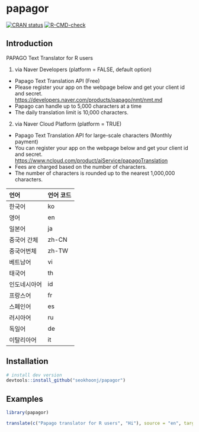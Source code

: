 # papagor

<!-- badges: start -->
[![CRAN status](https://www.r-pkg.org/badges/version/papagor)](https://CRAN.R-project.org/package=papagor)
[![R-CMD-check](https://github.com/seokhoonj/papagor/actions/workflows/R-CMD-check.yaml/badge.svg)](https://github.com/seokhoonj/papagor/actions/workflows/R-CMD-check.yaml)
<!-- badges: end -->

## Introduction

PAPAGO Text Translator for R users

1.  via Naver Developers (platform = FALSE, default option)

-   Papago Text Translation API (Free)
-   Please register your app on the webpage below and get your client id and secret.\
    <https://developers.naver.com/products/papago/nmt/nmt.md>
-   Papago can handle up to 5,000 characters at a time
-   The daily translation limit is 10,000 characters.

2.  via Naver Cloud Platform (platform = TRUE)

-   Papago Text Translation API for large-scale characters (Monthly payment)
-   You can register your app on the webpage below and get your client id and secret.\
    <https://www.ncloud.com/product/aiService/papagoTranslation>
-   Fees are charged based on the number of characters.
-   The number of characters is rounded up to the nearest 1,000,000 characters.

| 언어         | 언어 코드 |
|:-------------|:----------|
| 한국어       | ko        |
| 영어         | en        |
| 일본어       | ja        |
| 중국어 간체  | zh-CN     |
| 중국어번체   | zh-TW     |
| 베트남어     | vi        |
| 태국어       | th        |
| 인도네시아어 | id        |
| 프랑스어     | fr        |
| 스페인어     | es        |
| 러시아어     | ru        |
| 독일어       | de        |
| 이탈리아어   | it        |

## Installation

``` r
# install dev version
devtools::install_github("seokhoonj/papagor")
```

## Examples

``` r
library(papagor)

translate(c("Papago translator for R users", "Hi"), source = "en", target = "ko")
```

